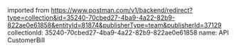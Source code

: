 imported from https://www.postman.com/v1/backend/redirect?type=collection&id=35240-70cbed27-4ba9-4a22-82b9-822ae0e61858&entityId=81874&publisherType=team&publisherId=37129
collectionId: 35240-70cbed27-4ba9-4a22-82b9-822ae0e61858
name: API CustomerBill